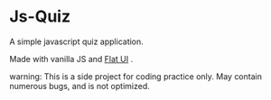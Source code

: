 Js-Quiz
=======

A simple javascript quiz application.

Made with vanilla JS and [Flat UI](http://designmodo.github.io/Flat-UI/) .

warning: This is a side project for coding practice only. May contain numerous bugs, and is not optimized.

